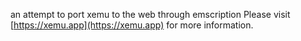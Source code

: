 an attempt to port xemu to the web through emscription
Please visit [https://xemu.app](https://xemu.app) for more information.

